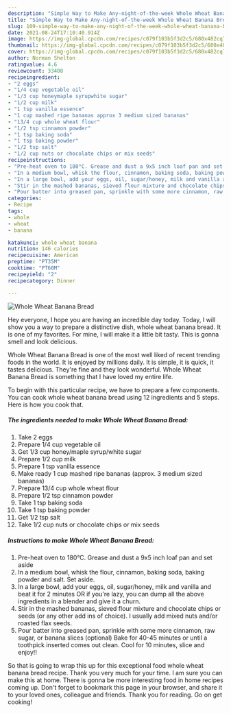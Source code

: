 ```yaml
---
description: "Simple Way to Make Any-night-of-the-week Whole Wheat Banana Bread"
title: "Simple Way to Make Any-night-of-the-week Whole Wheat Banana Bread"
slug: 109-simple-way-to-make-any-night-of-the-week-whole-wheat-banana-bread
date: 2021-08-24T17:10:40.914Z
image: https://img-global.cpcdn.com/recipes/c079f103b5f3d2c5/680x482cq70/whole-wheat-banana-bread-recipe-main-photo.jpg
thumbnail: https://img-global.cpcdn.com/recipes/c079f103b5f3d2c5/680x482cq70/whole-wheat-banana-bread-recipe-main-photo.jpg
cover: https://img-global.cpcdn.com/recipes/c079f103b5f3d2c5/680x482cq70/whole-wheat-banana-bread-recipe-main-photo.jpg
author: Norman Shelton
ratingvalue: 4.6
reviewcount: 33408
recipeingredient:
- "2 eggs"
- "1/4 cup vegetable oil"
- "1/3 cup honeymaple syrupwhite sugar"
- "1/2 cup milk"
- "1 tsp vanilla essence"
- "1 cup mashed ripe bananas approx 3 medium sized bananas"
- "13/4 cup whole wheat flour"
- "1/2 tsp cinnamon powder"
- "1 tsp baking soda"
- "1 tsp baking powder"
- "1/2 tsp salt"
- "1/2 cup nuts or chocolate chips or mix seeds"
recipeinstructions:
- "Pre-heat oven to 180°C. Grease and dust a 9x5 inch loaf pan and set aside"
- "In a medium bowl, whisk the flour, cinnamon, baking soda, baking powder and salt. Set aside."
- "In a large bowl, add your eggs, oil, sugar/honey, milk and vanilla and beat it for 2 minutes OR if you&#39;re lazy, you can dump all the above ingredients in a blender and give it a churn."
- "Stir in the mashed bananas, sieved flour mixture and chocolate chips or seeds (or any other add ins of choice). I usually add mixed nuts and/or roasted flax seeds."
- "Pour batter into greased pan, sprinkle with some more cinnamon, raw sugar, or banana slices (optional) Bake for 40-45 minutes or until a toothpick inserted comes out clean. Cool for 10 minutes, slice and enjoy!!"
categories:
- Recipe
tags:
- whole
- wheat
- banana

katakunci: whole wheat banana 
nutrition: 146 calories
recipecuisine: American
preptime: "PT35M"
cooktime: "PT60M"
recipeyield: "2"
recipecategory: Dinner

---
```



![Whole Wheat Banana Bread](https://img-global.cpcdn.com/recipes/c079f103b5f3d2c5/680x482cq70/whole-wheat-banana-bread-recipe-main-photo.jpg)

Hey everyone, I hope you are having an incredible day today. Today, I will show you a way to prepare a distinctive dish, whole wheat banana bread. It is one of my favorites. For mine, I will make it a little bit tasty. This is gonna smell and look delicious.

Whole Wheat Banana Bread is one of the most well liked of recent trending foods in the world. It is enjoyed by millions daily. It is simple, it is quick, it tastes delicious. They're fine and they look wonderful. Whole Wheat Banana Bread is something that I have loved my entire life.




To begin with this particular recipe, we have to prepare a few components. You can cook whole wheat banana bread using 12 ingredients and 5 steps. Here is how you cook that.

<!--inarticleads1-->

##### The ingredients needed to make Whole Wheat Banana Bread:

1. Take 2 eggs
1. Prepare 1/4 cup vegetable oil
1. Get 1/3 cup honey/maple syrup/white sugar
1. Prepare 1/2 cup milk
1. Prepare 1 tsp vanilla essence
1. Make ready 1 cup mashed ripe bananas (approx. 3 medium sized bananas)
1. Prepare 13/4 cup whole wheat flour
1. Prepare 1/2 tsp cinnamon powder
1. Take 1 tsp baking soda
1. Take 1 tsp baking powder
1. Get 1/2 tsp salt
1. Take 1/2 cup nuts or chocolate chips or mix seeds




<!--inarticleads2-->

##### Instructions to make Whole Wheat Banana Bread:

1. Pre-heat oven to 180°C. Grease and dust a 9x5 inch loaf pan and set aside
1. In a medium bowl, whisk the flour, cinnamon, baking soda, baking powder and salt. Set aside.
1. In a large bowl, add your eggs, oil, sugar/honey, milk and vanilla and beat it for 2 minutes OR if you&#39;re lazy, you can dump all the above ingredients in a blender and give it a churn.
1. Stir in the mashed bananas, sieved flour mixture and chocolate chips or seeds (or any other add ins of choice). I usually add mixed nuts and/or roasted flax seeds.
1. Pour batter into greased pan, sprinkle with some more cinnamon, raw sugar, or banana slices (optional) Bake for 40-45 minutes or until a toothpick inserted comes out clean. Cool for 10 minutes, slice and enjoy!!




So that is going to wrap this up for this exceptional food whole wheat banana bread recipe. Thank you very much for your time. I am sure you can make this at home. There is gonna be more interesting food in home recipes coming up. Don't forget to bookmark this page in your browser, and share it to your loved ones, colleague and friends. Thank you for reading. Go on get cooking!
